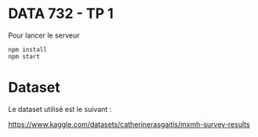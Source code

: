 # DATA 732 - TP 1

Pour lancer le serveur

```shell
npm install
npm start
```

# Dataset

Le dataset utilisé est le suivant :

https://www.kaggle.com/datasets/catherinerasgaitis/mxmh-survey-results